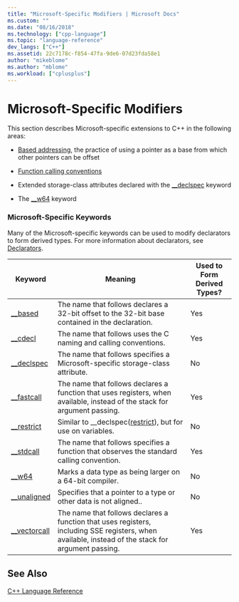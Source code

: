```yaml
---
title: "Microsoft-Specific Modifiers | Microsoft Docs"
ms.custom: ""
ms.date: "08/16/2018"
ms.technology: ["cpp-language"]
ms.topic: "language-reference"
dev_langs: ["C++"]
ms.assetid: 22c7178c-f854-47fa-9de6-07d23fda58e1
author: "mikeblome"
ms.author: "mblome"
ms.workload: ["cplusplus"]
---
```

# Microsoft-Specific Modifiers
This section describes Microsoft-specific extensions to C++ in the following areas:  
  
-   [Based addressing](based-addressing.md), the practice of using a pointer as a base from which other pointers can be offset  
  
-   [Function calling conventions](calling-conventions.md)  
  
-   Extended storage-class attributes declared with the [__declspec](declspec.md) keyword  
  
-   The [__w64](w64.md) keyword  

### Microsoft-Specific Keywords  

Many of the Microsoft-specific keywords can be used to modify declarators to form derived types. For more information about declarators, see [Declarators](overview-of-declarators.md).  

|Keyword|Meaning|Used to Form Derived Types?|  	
|-------------|-------------|---------------------------------|
|[__based](based-grammar.md)|The name that follows declares a 32-bit offset to the 32-bit base contained in the declaration.|Yes|  	
|[__cdecl](cdecl.md)|The name that follows uses the C naming and calling conventions.|Yes|  	
|[__declspec](declspec.md)|The name that follows specifies a Microsoft-specific storage-class attribute.|No|  	
|[__fastcall](fastcall.md)|The name that follows declares a function that uses registers, when available, instead of the stack for argument passing.|Yes|  	
|[__restrict](extension-restrict.md)|Similar to __declspec([restrict](restrict.md)), but for use on variables.|No|  	
|[__stdcall](stdcall.md)|The name that follows specifies a function that observes the standard calling convention.|Yes|  	
|[__w64](w64.md)|Marks a data type as being larger on a 64-bit compiler.|No|  	
|[__unaligned](unaligned.md)|Specifies that a pointer to a type or other data is not aligned..|No|  	
|[__vectorcall](vectorcall.md)|The name that follows declares a function that uses registers, including SSE registers, when available, instead of the stack for argument passing.|Yes|  	
  	
## See Also  	
 [C++ Language Reference](cpp-language-reference.md)